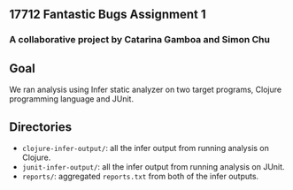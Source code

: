 ## 17712 Fantastic Bugs Assignment 1
### A collaborative project by Catarina Gamboa and Simon Chu

## Goal
We ran analysis using Infer static analyzer on two target programs, Clojure programming language and JUnit.

## Directories
- `clojure-infer-output/`: all the infer output from running analysis on Clojure.
- `junit-infer-output/`: all the infer output from running analysis on JUnit.
- `reports/`: aggregated `reports.txt` from both of the infer outputs.